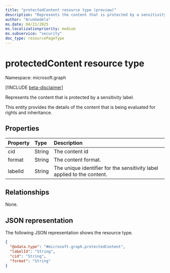 ```yaml
---
title: "protectedContent resource type (preview)"
description: "Represents the content that is protected by a sensitivity label."
author: "ArunGedela"
ms.date: 04/21/2025
ms.localizationpriority: medium
ms.subservice: "security"
doc_type: resourcePageType
---
```


# protectedContent resource type

Namespace: microsoft.graph

[!INCLUDE [beta-disclaimer](../../includes/beta-disclaimer.md)]

Represents the content that is protected by a sensitivity label.

This entity provides the details of the content that is being evaluated for rights and inheritance.

## Properties

|Property|Type|Description|
|:---|:---|:---|
|cid|String|The content id|
|format|String|The content format.|
|labelId|String|The unique identifier for the sensitivity label applied to the content.|

## Relationships

None.

## JSON representation

The following JSON representation shows the resource type.
<!-- {
  "blockType": "resource",
  "@odata.type": "microsoft.graph.protectedContent"
}
-->
``` json
{
  "@odata.type": "#microsoft.graph.protectedContent",
  "labelId": "String",
  "cid": "String",
  "format": "String"
}
```
